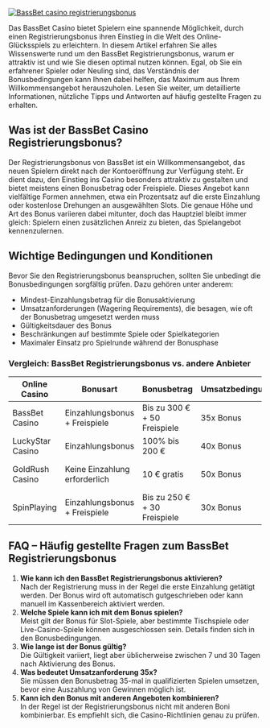 [![BassBet casino registrierungsbonus](https://123-caf.pages.dev/gitsignup.png)](https://vrmoo.ru/Bt82HjjY)

<p>Das BassBet Casino bietet Spielern eine spannende Möglichkeit, durch einen Registrierungsbonus ihren Einstieg in die Welt des Online-Glücksspiels zu erleichtern. In diesem Artikel erfahren Sie alles Wissenswerte rund um den BassBet Registrierungsbonus, warum er attraktiv ist und wie Sie diesen optimal nutzen können. Egal, ob Sie ein erfahrener Spieler oder Neuling sind, das Verständnis der Bonusbedingungen kann Ihnen dabei helfen, das Maximum aus Ihrem Willkommensangebot herauszuholen. Lesen Sie weiter, um detaillierte Informationen, nützliche Tipps und Antworten auf häufig gestellte Fragen zu erhalten.</p>  <h2>Was ist der BassBet Casino Registrierungsbonus?</h2> <p>Der Registrierungsbonus von BassBet ist ein Willkommensangebot, das neuen Spielern direkt nach der Kontoeröffnung zur Verfügung steht. Er dient dazu, den Einstieg ins Casino besonders attraktiv zu gestalten und bietet meistens einen Bonusbetrag oder Freispiele. Dieses Angebot kann vielfältige Formen annehmen, etwa ein Prozentsatz auf die erste Einzahlung oder kostenlose Drehungen an ausgewählten Slots. Die genaue Höhe und Art des Bonus variieren dabei mitunter, doch das Hauptziel bleibt immer gleich: Spielern einen zusätzlichen Anreiz zu bieten, das Spielangebot kennenzulernen.</p>  <h2>Wichtige Bedingungen und Konditionen</h2> <p>Bevor Sie den Registrierungsbonus beanspruchen, sollten Sie unbedingt die Bonusbedingungen sorgfältig prüfen. Dazu gehören unter anderem:</p> <ul>   <li>Mindest-Einzahlungsbetrag für die Bonusaktivierung</li>   <li>Umsatzanforderungen (Wagering Requirements), die besagen, wie oft der Bonusbetrag umgesetzt werden muss</li>   <li>Gültigkeitsdauer des Bonus</li>   <li>Beschränkungen auf bestimmte Spiele oder Spielkategorien</li>   <li>Maximaler Einsatz pro Spielrunde während der Bonusphase</li> </ul>  <h3>Vergleich: BassBet Registrierungsbonus vs. andere Anbieter</h3> <table>   <thead>     <tr>       <th>Online Casino</th>       <th>Bonusart</th>       <th>Bonusbetrag</th>       <th>Umsatzbedingungen</th>       <th>Besonderheiten</th>     </tr>   </thead>   <tbody>     <tr>       <td>BassBet Casino</td>       <td>Einzahlungsbonus + Freispiele</td>       <td>Bis zu 300 € + 50 Freispiele</td>       <td>35x Bonus</td>       <td>Bonus auf viele Slots anwendbar</td>     </tr>     <tr>       <td>LuckyStar Casino</td>       <td>Einzahlungsbonus</td>       <td>100% bis 200 €</td>       <td>40x Bonus</td>       <td>Keine Freispiele enthalten</td>     </tr>     <tr>       <td>GoldRush Casino</td>       <td>Keine Einzahlung erforderlich</td>       <td>10 € gratis</td>       <td>50x Bonus</td>       <td>Ideal zum Testen ohne Risiko</td>     </tr>     <tr>       <td>SpinPlaying</td>       <td>Einzahlungsbonus + Freispiele</td>       <td>Bis zu 250 € + 30 Freispiele</td>       <td>30x Bonus</td>       <td>Schnelle Auszahlung möglich</td>     </tr>   </tbody> </table>  <h2>FAQ – Häufig gestellte Fragen zum BassBet Registrierungsbonus</h2> <ol> <li><strong>Wie kann ich den BassBet Registrierungsbonus aktivieren?</strong><br>Nach der Registrierung muss in der Regel die erste Einzahlung getätigt werden. Der Bonus wird oft automatisch gutgeschrieben oder kann manuell im Kassenbereich aktiviert werden.</li> <li><strong>Welche Spiele kann ich mit dem Bonus spielen?</strong><br>Meist gilt der Bonus für Slot-Spiele, aber bestimmte Tischspiele oder Live-Casino-Spiele können ausgeschlossen sein. Details finden sich in den Bonusbedingungen.</li> <li><strong>Wie lange ist der Bonus gültig?</strong><br>Die Gültigkeit variiert, liegt aber üblicherweise zwischen 7 und 30 Tagen nach Aktivierung des Bonus.</li> <li><strong>Was bedeutet Umsatzanforderung 35x?</strong><br>Sie müssen den Bonusbetrag 35-mal in qualifizierten Spielen umsetzen, bevor eine Auszahlung von Gewinnen möglich ist.</li> <li><strong>Kann ich den Bonus mit anderen Angeboten kombinieren?</strong><br>In der Regel ist der Registrierungsbonus nicht mit anderen Boni kombinierbar. Es empfiehlt sich, die Casino-Richtlinien genau zu prüfen.</li> </ol>